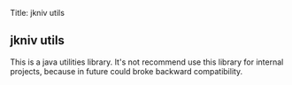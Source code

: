 Title: jkniv utils

jkniv utils
--------------------

This is a java utilities library. It's not recommend use this library for internal projects, because in future could broke backward compatibility.

